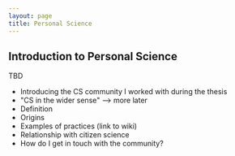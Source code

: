 ```yaml
---
layout: page
title: Personal Science
---
```


<h2>Introduction to Personal Science</h2>
<p>TBD</p>

* Introducing the CS community I worked with during the thesis
* "CS in the wider sense" --> more later
* Definition
* Origins
* Examples of practices (link to wiki)
* Relationship with citizen science
* How do I get in touch with the community?